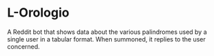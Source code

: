 # L-Orologio
A Reddit bot that shows data about the various palindromes used by a single user in a tabular format. When summoned, it replies to the user concerned.
